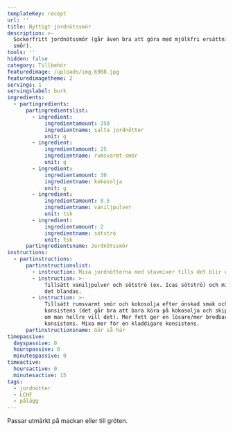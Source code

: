 ```yaml
---
templateKey: recept
url: ''
title: Nyttigt jordnötssmör
description: >-
  Sockerfritt jordnötssmör (går även bra att göra med mjölkfri ersättning för
  smör).
tools: ''
hidden: false
category: Tillbehör
featuredimage: /uploads/img_6908.jpg
featuredimagetheme: 2
servings: 1
servingslabel: burk
ingredients:
  - partingredients:
      partingredientslist:
        - ingredient:
            ingredientamount: 250
            ingredientname: salta jordnötter
            unit: g
        - ingredient:
            ingredientamount: 25
            ingredientname: rumsvarmt smör
            unit: g
        - ingredient:
            ingredientamount: 30
            ingredientname: kokosolja
            unit: g
        - ingredient:
            ingredientamount: 0.5
            ingredientname: vaniljpulver
            unit: tsk
        - ingredient:
            ingredientamount: 2
            ingredientname: sötströ
            unit: tsk
      partingredientsname: Jordnötssmör
instructions:
  - partinstructions:
      partinstructionslist:
        - instruction: Mixa jordnötterna med stavmixer tills det blir en kladdig massa.
        - instruction: >-
            Tillsätt vaniljpulver och sötströ (ex. Icas sötströ) och mixa så att
            det blandas.
        - instruction: >-
            Tillsätt rumsvarmt smör och kokosolja efter önskad smak och
            konsistens (det går bra att bara köra på kokosolja och skippa smöret
            om man hellre vill det). Mer fett ger en lösare/mer bredbar
            konsistens. Mixa mer för en kladdigare konsistens.
      partinstructionsname: Gör så här
timepassive:
  dayspassive: 0
  hourspassive: 0
  minutespassive: 0
timeactive:
  hoursactive: 0
  minutesactive: 15
tags:
  - jordnötter
  - LCHF
  - pålägg
---
```


Passar utmärkt på mackan eller till gröten.
